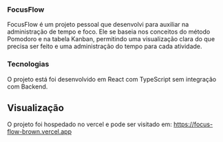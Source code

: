 ### FocusFlow

FocusFlow é um projeto pessoal que desenvolvi para auxiliar na administração de tempo e foco.
Ele se baseia nos conceitos do método Pomodoro e na tabela Kanban, permitindo uma visualização clara do que precisa ser feito e uma administração do tempo para cada atividade.

### Tecnologias

O projeto está foi desenvolvido em React com TypeScript sem integração com Backend.

## Visualização

O projeto foi hospedado no vercel e pode ser visitado em: https://focus-flow-brown.vercel.app
